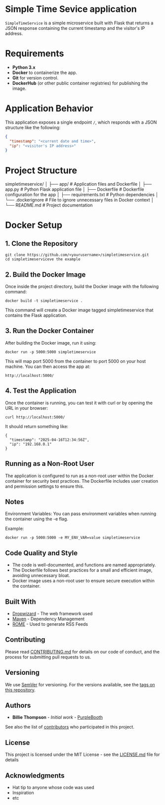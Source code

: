 
# Simple Time Sevice application

`SimpleTimeService` is a simple microservice built with Flask that returns a JSON response containing the current timestamp and the visitor's IP address.

# Requirements
- **Python 3.x**
- **Docker** to containerize the app.
- **Git** for version control.
- **DockerHub** (or other public container registries) for publishing the image.

# Application Behavior

This application exposes a single endpoint `/`, which responds with a JSON structure like the following:

```json
{
  "timestamp": "<current date and time>",
  "ip": "<visitor's IP address>"
}
```
# Project Structure

simpletimeservice/
│
├── app/                        # Application files and Dockerfile
│   ├── app.py                  # Python Flask application file
│   ├── Dockerfile              # Dockerfile configuration for the app
│   ├── requirements.txt        # Python dependencies
│   └── .dockerignore           # File to ignore unnecessary files in Docker context
│
└── README.md                   # Project documentation

# Docker Setup

## 1. Clone the Repository

```
git clone https://github.com/<yourusername>/simpletimeservice.git
cd simpletimeserviceve the example
```

## 2. Build the Docker Image

Once inside the project directory, build the Docker image with the following command:

```
docker build -t simpletimeservice .
```

This command will create a Docker image tagged simpletimeservice that contains the Flask application.


## 3. Run the Docker Container

After building the Docker image, run it using:   

```
docker run -p 5000:5000 simpletimeservice
```

This will map port 5000 from the container to port 5000 on your host machine. You can then access the app at:

```
http://localhost:5000/
```

## 4. Test the Application
   
Once the container is running, you can test it with curl or by opening the URL in your browser:

```
curl http://localhost:5000/
```

It should return something like:

```
{
  "timestamp": "2025-04-16T12:34:56Z",
  "ip": "192.168.0.1"
}

```

## Running as a Non-Root User

The application is configured to run as a non-root user within the Docker container for security best practices. The Dockerfile includes user creation and permission settings to ensure this.

## Notes

Environment Variables: You can pass environment variables when running the container using the -e flag.

Example:

```
docker run -p 5000:5000 -e MY_ENV_VAR=value simpletimeservice

```

## Code Quality and Style

- The code is well-documented, and functions are named appropriately.
- The Dockerfile follows best practices for a small and efficient image, avoiding unnecessary bloat.
- Docker image uses a non-root user to ensure secure execution within the container.







## Built With

* [Dropwizard](http://www.dropwizard.io/1.0.2/docs/) - The web framework used
* [Maven](https://maven.apache.org/) - Dependency Management
* [ROME](https://rometools.github.io/rome/) - Used to generate RSS Feeds

## Contributing

Please read [CONTRIBUTING.md](https://gist.github.com/PurpleBooth/b24679402957c63ec426) for details on our code of conduct, and the process for submitting pull requests to us.

## Versioning

We use [SemVer](http://semver.org/) for versioning. For the versions available, see the [tags on this repository](https://github.com/your/project/tags). 

## Authors

* **Billie Thompson** - *Initial work* - [PurpleBooth](https://github.com/PurpleBooth)

See also the list of [contributors](https://github.com/your/project/contributors) who participated in this project.

## License

This project is licensed under the MIT License - see the [LICENSE.md](LICENSE.md) file for details

## Acknowledgments

* Hat tip to anyone whose code was used
* Inspiration
* etc


